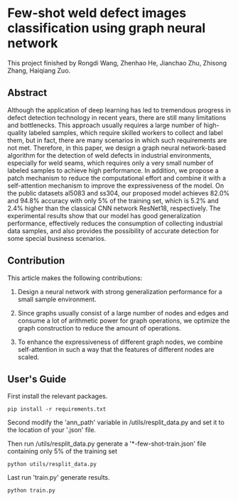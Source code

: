 # Few-shot weld defect images classification using graph neural network
This project finished by Rongdi Wang, Zhenhao He, Jianchao Zhu, Zhisong Zhang, Haiqiang Zuo.

## Abstract
Although the application of deep learning has led to tremendous progress in defect detection technology in recent years, there are still many limitations and bottlenecks. This approach usually requires a large number of high-quality labeled samples, which require skilled workers to collect and label them, but in fact, there are many scenarios in which such requirements are not met. Therefore, in this paper, we design a graph neural network-based algorithm for the detection of weld defects in industrial environments, especially for weld seams, which requires only a very small number of labeled samples to achieve high performance. In addition, we propose a patch mechanism to reduce the computational effort and combine it with a self-attention mechanism to improve the expressiveness of the model. On the public datasets al5083 and ss304, our proposed model achieves 82.0\% and 94.8\% accuracy with only 5\% of the training set, which is 5.2\% and 2.4\% higher than the classical CNN network ResNet18, respectively. The experimental results show that our model has good generalization performance, effectively reduces the consumption of collecting industrial data samples, and also provides the possibility of accurate detection for some special business scenarios.

## Contribution
This article makes the following contributions:

1. Design a neural network with strong generalization performance for a small sample environment.

2. Since graphs usually consist of a large number of nodes and edges and consume a lot of arithmetic power for graph operations, we optimize the graph construction to reduce the amount of operations.

3. To enhance the expressiveness of different graph nodes, we combine self-attention in such a way that the features of different nodes are scaled.

## User's Guide
First install the relevant packages.

`pip install -r requirements.txt`

Second modify the 'ann_path' variable in /utils/resplit_data.py and set it to the location of your '.json' file.

Then run /utils/resplit_data.py generate a '*-few-shot-train.json' file containing only 5% of the training set

`python utils/resplit_data.py`

Last run 'train.py' generate results.

`python train.py`